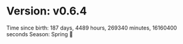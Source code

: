 # Version: v0.6.4
Time since birth: 187 days, 4489 hours, 269340 minutes, 16160400 seconds
Season: Spring 🌸
